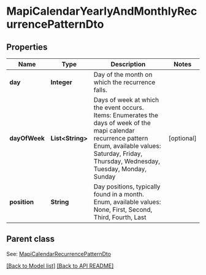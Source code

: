 
# MapiCalendarYearlyAndMonthlyRecurrencePatternDto
## Properties
Name | Type | Description | Notes
------------ | ------------- | ------------- | -------------
**day** | **Integer** | Day of the month on which the recurrence falls.              | 
**dayOfWeek** | **List&lt;String&gt;** | Days of week at which the event occurs.              Items: Enumerates the days of week of the mapi calendar recurrence pattern Enum, available values: Saturday, Friday, Thursday, Wednesday, Tuesday, Monday, Sunday |  [optional]
**position** | **String** | Day positions, typically found in a month. Enum, available values: None, First, Second, Third, Fourth, Last | 


## Parent class

See: [MapiCalendarRecurrencePatternDto](MapiCalendarRecurrencePatternDto.md)

[[Back to Model list]](Models.md) [[Back to API README]](README.md)

